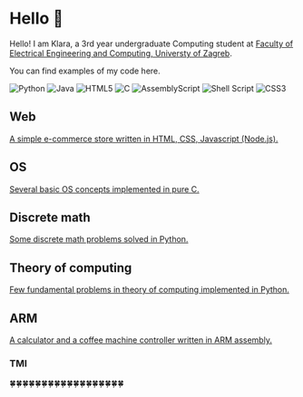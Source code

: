 # Hello 👋

Hello! I am Klara, a 3rd year undergraduate Computing student at [Faculty of Electrical Engineering and Computing, Universty of Zagreb](https://www.fer.unizg.hr/).

You can find examples of my code here.

![Python](https://img.shields.io/badge/python-3670A0?style=for-the-badge&logo=python&logoColor=ffdd54)
![Java](https://img.shields.io/badge/java-%23ED8B00.svg?style=for-the-badge&logo=openjdk&logoColor=white)
![HTML5](https://img.shields.io/badge/html5-%23E34F26.svg?style=for-the-badge&logo=html5&logoColor=white)
![C](https://img.shields.io/badge/c-%2300599C.svg?style=for-the-badge&logo=c&logoColor=white)
![AssemblyScript](https://img.shields.io/badge/assembly%20script-%23000000.svg?style=for-the-badge&logo=assemblyscript&logoColor=white)
![Shell Script](https://img.shields.io/badge/shell_script-%23121011.svg?style=for-the-badge&logo=gnu-bash&logoColor=white)
![CSS3](https://img.shields.io/badge/css3-%231572B6.svg?style=for-the-badge&logo=css3&logoColor=white)

## Web
[A simple e-commerce store written in HTML, CSS, Javascript (Node.js).](https://github.com/kserb04/web)

## OS
[Several basic OS concepts implemented in pure C.](https://github.com/kserb04/os)

## Discrete math
[Some discrete math problems solved in Python.](https://github.com/kserb04/dismat)

## Theory of computing
[Few fundamental problems in theory of computing implemented in Python.](https://github.com/kserb04/toc)

## ARM
[A calculator and a coffee machine controller written in ARM assembly.](https://github.com/kserb04/assembly)

### TMI
🍀🍀🍀🍀🍀🍀🍀🍀🍀🍀🍀🍀🍀🍀🍀🍀🍀🍀 
